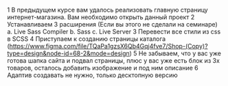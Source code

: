 
  1  В предыдущем курсе вам удалось реализовать главную страницу интернет-магазина. Вам необходимо открыть данный проект
  2  Устанавливаем 3 расширения (Если вы этого не сделали на семинаре) a. Live Sass Compiler b. Sass c. Live Server
  3  Перевести все стили из css в SCSS
  4  Приступаем к созданию страницы каталога (https://www.figma.com/file/TQaPa1gzsX6Qb4Gqj4fve7/Shop-(Copy)?type=design&node-id=68-2&mode=design)
   5 Не забываем, что у вас уже готова шапка сайта и подвал страницы, плюс у вас уже есть блок из 3х товаров, осталось добавить изображение и под ним описание
   6 Адаптив создавать не нужно, только десктопную версию

